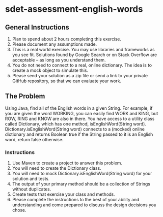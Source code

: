 # sdet-assessment-english-words

## General Instructions
1.	Plan to spend about 2 hours completing this exercise.
2.	Please document any assumptions made.
3.	This is a real world exercise.  You may use libraries and frameworks as you see fit.  Solutions found by Google Search or on Stack Overflow are acceptable – as long as you understand them.
4.	You do not need to connect to a real, online dictionary.  The idea is to create a mock object to simulate this.
5.	Please send your solution as a zip file or send a link to your private GitHub repository, so that we can evaluate your work.

## The Problem
Using Java, find all of the English words in a given String.  For example, if you are given the word WORKING, you can easily find WORK and KING, but ROW, RING and KNOW are also in there.  You have access to a utility class called Dictionary, which has one method, isEnglishWord(String word).  Dictionary.isEnglishWord(String word) connects to a (mocked) online dictionary and returns Boolean true if the String passed to it is an English word, return false otherwise.

### Instructions
1.	Use Maven to create a project to answer this problem.
2.	You will need to create the Dictionary class.
3.	You will need to mock Dictionary.isEnglishWord(String word) for your solution and tests.
4.	The output of your primary method should be a collection of Strings without duplicates.
5.	Create tests that exercise your class and methods.
6.	Please complete the instructions to the best of your ability and understanding and come prepared to discuss the design decisions you chose.
